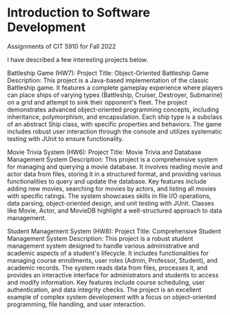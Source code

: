 # Introduction to Software Development
Assignments of CIT 5910 for Fall 2022

I have described a few interesting projects below.

Battleship Game (HW7):
Project Title: Object-Oriented Battleship Game
Description: This project is a Java-based implementation of the classic Battleship game. It features a complete gameplay experience where players can place ships of varying types (Battleship, Cruiser, Destroyer, Submarine) on a grid and attempt to sink their opponent's fleet. The project demonstrates advanced object-oriented programming concepts, including inheritance, polymorphism, and encapsulation. Each ship type is a subclass of an abstract Ship class, with specific properties and behaviors. The game includes robust user interaction through the console and utilizes systematic testing with JUnit to ensure functionality.

Movie Trivia System (HW6):
Project Title: Movie Trivia and Database Management System
Description: This project is a comprehensive system for managing and querying a movie database. It involves reading movie and actor data from files, storing it in a structured format, and providing various functionalities to query and update the database. Key features include adding new movies, searching for movies by actors, and listing all movies with specific ratings. The system showcases skills in file I/O operations, data parsing, object-oriented design, and unit testing with JUnit. Classes like Movie, Actor, and MovieDB highlight a well-structured approach to data management.

Student Management System (HW8):
Project Title: Comprehensive Student Management System
Description: This project is a robust student management system designed to handle various administrative and academic aspects of a student's lifecycle. It includes functionalities for managing course enrollments, user roles (Admin, Professor, Student), and academic records. The system reads data from files, processes it, and provides an interactive interface for administrators and students to access and modify information. Key features include course scheduling, user authentication, and data integrity checks. The project is an excellent example of complex system development with a focus on object-oriented programming, file handling, and user interaction.
